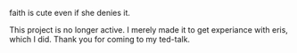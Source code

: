 faith is cute even if she denies it.

This project is no longer active. I merely made it to get experiance with eris, which I did. Thank you for coming to my ted-talk.
